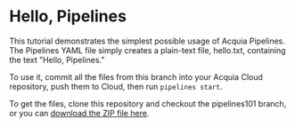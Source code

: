 # Hello, Pipelines

This tutorial demonstrates the simplest possible usage of Acquia Pipelines. The Pipelines YAML file simply creates a plain-text file, 
hello.txt, containing the text "Hello, Pipelines." 

To use it, commit all the files from this branch into your Acquia Cloud repository, push them to Cloud, then run ```pipelines start```.

To get the files, clone this repository and checkout the pipelines101 branch, or you can [download the ZIP file here](http://tutorials.pipeline-dev.services.acquia.io/pipelinestutorial101.zip).
